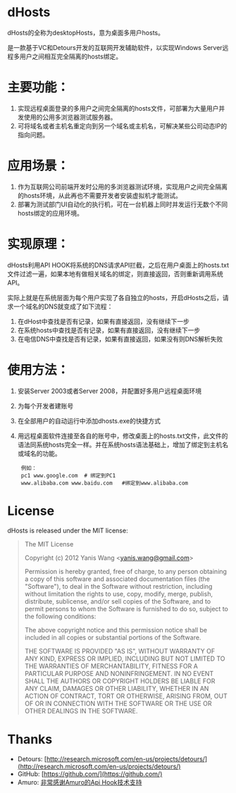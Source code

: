 dHosts
================

dHosts的全称为desktopHosts，意为桌面多用户hosts。

是一款基于VC和Detours开发的互联网开发辅助软件，以实现Windows Server远程多用户之间相互完全隔离的hosts绑定。

主要功能：
================

1. 实现远程桌面登录的多用户之间完全隔离的hosts文件，可部署为大量用户并发使用的公用多浏览器测试服务器。
2. 可将域名或者主机名重定向到另一个域名或主机名，可解决某些公司动态IP的指向问题。

应用场景：
================

1. 作为互联网公司前端开发时公用的多浏览器测试环境，实现用户之间完全隔离的hosts环境，从此再也不需要开发者安装虚拟机才能测试。
2. 部署为测试部门UI自动化的执行机，可在一台机器上同时并发运行无数个不同hosts绑定的应用环境。

实现原理：
================

dHosts利用API HOOK将系统的DNS请求API拦截，之后在用户桌面上的hosts.txt文件过滤一遍，如果本地有做相关域名的绑定，则直接返回，否则重新调用系统API。

实际上就是在系统层面为每个用户实现了各自独立的hosts，开启dHosts之后，请求一个域名的DNS就变成了如下流程：

1. 在dHost中查找是否有记录，如果有直接返回，没有继续下一步
2. 在系统hosts中查找是否有记录，如果有直接返回，没有继续下一步
3. 在电信DNS中查找是否有记录，如果有直接返回，如果没有则DNS解析失败

使用方法：
================

1. 安装Server 2003或者Server 2008，并配置好多用户远程桌面环境
2. 为每个开发者建账号
3. 在全部用户的自动运行中添加dhosts.exe的快捷方式
4. 用远程桌面软件连接至各自的账号中，修改桌面上的hosts.txt文件，此文件的语法同系统hosts完全一样。并在系统hosts语法基础上，增加了绑定到主机名或域名的功能。

		例如：
		pc1	www.google.com	# 绑定到PC1
		www.alibaba.com	www.baidu.com	#绑定到www.alibaba.com

		
License
================

dHosts is released under the MIT license:

> The MIT License
> 
> Copyright (c) 2012 Yanis Wang \<yanis.wang@gmail.com\>
> 
> Permission is hereby granted, free of charge, to any person obtaining a copy
> of this software and associated documentation files (the "Software"), to deal
> in the Software without restriction, including without limitation the rights
> to use, copy, modify, merge, publish, distribute, sublicense, and/or sell
> copies of the Software, and to permit persons to whom the Software is
> furnished to do so, subject to the following conditions:
> 
> The above copyright notice and this permission notice shall be included in
> all copies or substantial portions of the Software.
> 
> THE SOFTWARE IS PROVIDED "AS IS", WITHOUT WARRANTY OF ANY KIND, EXPRESS OR
> IMPLIED, INCLUDING BUT NOT LIMITED TO THE WARRANTIES OF MERCHANTABILITY,
> FITNESS FOR A PARTICULAR PURPOSE AND NONINFRINGEMENT. IN NO EVENT SHALL THE
> AUTHORS OR COPYRIGHT HOLDERS BE LIABLE FOR ANY CLAIM, DAMAGES OR OTHER
> LIABILITY, WHETHER IN AN ACTION OF CONTRACT, TORT OR OTHERWISE, ARISING FROM,
> OUT OF OR IN CONNECTION WITH THE SOFTWARE OR THE USE OR OTHER DEALINGS IN
> THE SOFTWARE.

Thanks
================

* Detours: [http://research.microsoft.com/en-us/projects/detours/](http://research.microsoft.com/en-us/projects/detours/)
* GitHub: [https://github.com/](https://github.com/)
* Amuro: [非常感谢Amuro的Api Hook技术支持](http://szamuro.blogbus.com/)